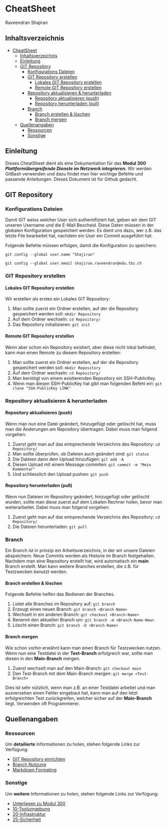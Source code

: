 # CheatSheet

Raveendran Shajiran

## Inhaltsverzeichnis
- [CheatSheet](#cheatsheet)
  - [Inhaltsverzeichnis](#inhaltsverzeichnis)
  - [Einleitung](#einleitung)
  - [GIT Repository](#git-repository)
    - [Konfigurations Dateien](#konfigurations-dateien)
    - [GIT Repository erstellen](#git-repository-erstellen)
      - [Lokales GIT Repository erstellen](#lokales-git-repository-erstellen)
      - [Remote GIT Repository erstellen](#remote-git-repository-erstellen)
    - [Repository aktualisieren & herunterladen](#repository-aktualisieren--herunterladen)
      - [Repository aktualisieren (push)](#repository-aktualisieren-push)
      - [Repository herunterladen (pull)](#repository-herunterladen-pull)
    - [Branch](#branch)
      - [Branch erstellen & löschen](#branch-erstellen--löschen)
      - [Branch mergen](#branch-mergen)
  - [Quellenangaben](#quellenangaben)
    - [Ressourcen](#ressourcen)
    - [Sonstige](#sonstige)

<a name="Einleitung"></a>
## Einleitung
Dieses CheatSheet dient als eine Dokumentation für das **Modul 300** ***Plattformübergreifende Dienste im Netzwerk integrieren.***
Wir werden GitBash verwenden und dazu findet man hier wichtige Befehle und passende Anleitungen. Dieses Dokument ist für Github gedacht.

<a name="GIT_Repository"></a>
## GIT Repository
<a name="Konfigurations_Dateien"></a>
### Konfigurations Dateien
Damit GIT weiss welcher User sich authentifiziert hat, geben wir dem GIT unseren Username und die E-Mail Bescheid. Diese Daten müssen in der globalen Konfiguration gespeichert werden. Es dient uns dazu, wer z.B. das letzte File bearbeitet hat, nachdem ein User ein Commit ausgeführt hat. 

Folgende Befehle müssen erfolgen, damit die Konfiguration zu speichern:

`git config --global user.name "Shajiran"`

`git config --global user.email shajiran.raveendran@edu.tbz.ch`

<a name="GIT_Repository_erstellen"></a>
### GIT Repository erstellen
<a name="Lokales_GIT_Repository_erstellen"></a>
#### Lokales GIT Repository erstellen
Wir erstellen als erstes ein Lokales GIT Repository:
1. Man sollte zuerst ein Ordner erstellen, auf der die Repository gespeichert werden soll: `mkdir Repository`
2. Auf dem Ordner wechseln: `cd Repository/`
3. Das Repository initialisieren: `git init`

<a name="Remote_GIT_Repository_erstellen"></a>
#### Remote GIT Repository erstellen
Wenn aber schon ein Repository existiert, aber diese nicht lokal befindet, kann man einen Remote zu diesem Repository erstellen:
1. Man sollte zuerst ein Ordner erstellen, auf der die Repository gespeichert werden soll: `mkdir Repository`
2. Auf dem Ordner wechseln: `cd Repository/`
2. Man benötigt von einem existierenden Repository ein SSH-PublicKey. 
3. Wenn man diesen SSH-PublicKey hat gibt man folgenden Befehl ein: `git clone "SSH-PublicKey LINK"`

<a name="Repository_aktualisieren_&_herunterladen"></a>
### Repository aktualisieren & herunterladen
<a name="Repository_aktualisieren_(push)"></a>
#### Repository aktualisieren (push)
Wenn man nun eine Datei geändert, hinzugefügt oder gelöscht hat, muss man die Änderungen am Repository übertragen. Dabei muss man folgend vorgehen:
1. Zuerst geht man auf das entsprechende Verzeichnis des Repository: `cd Repository/`
2. Man sollte überprüfen, ob Dateien auch geändert sind: `git status`
3. Die Dateien dann dem Upload hinzufügen: `git add -A`
4. Diesen Upload mit einem Message commiten: `git commit -m "Mein Kommentar"`
5. Und schliesslich den Upload pushen: `git push`

<a name="Repository_herunterladen_(pull)"></a>
#### Repository herunterladen (pull)
Wenn nun Dateien im Repository geändert, hinzugefügt oder gelöscht wurden, sollte man diese zuerst auf dem Lokalen Rechner holen, bevor man weiterarbeitet. Dabei muss man folgend vorgehen:
1. Zuerst geht man auf das entsprechende Verzeichnis des Repository: `cd Repository/`
2. Die Dateien herunterladen: `git pull`


<a name="Branch"></a>
### Branch
Ein Branch ist in prinzip ein Arbeitsverzeichnis, in der wir unsere Dateien abspeichern. Neue Commits werden als Historie im Branch festgehalten. Nachdem man eine Repository erstellt hat, wird automatisch ein **main** Branch erstellt. Man kann weitere Branches erstellen, die z.B. für Testzwecken benutzt werden. 

<a name="Branch_erstellen_&_löschen"></a>
#### Branch erstellen & löschen
Folgende Befehle helfen das Bedienen der Branches.
1. Listet alle Branches im Repository auf: `git branch`
2. Erzeugt einen neuen Branch: `git branch <Branch-Name>`
3. Wechselt in ein anderen Branch: `git checkout <Branch-Name>`
4. Benennt den aktuellen Branch um: `git branch -m <Branch-Name-New>`
5. Löscht einen Branch: `git branch -D <Branch-Name>`

<a name="Branch_mergen"></a>
#### Branch mergen
Wie schon vorhin erwähnt kann man einen Branch für Testzwecken nutzen. Wenn nun eine Testdatei in der **Test-Branch** erfolgreich war, sollte man diesen in den **Main-Branch** mergen. 
1. Zuerst wechselt man auf den Main-Branch: `git checkout main`
2. Den Test-Branch mit dem Main-Branch mergen: `git merge <Test-Branch>`

Dies ist sehr nützlich, wenn man z.B. an einer Testdatei arbeitet und man ausversehen einen Fehler eingebaut hat, kann man auf den letzt erfolgreichten Test zurückgreifen, welcher sicher auf der **Main-Branch** liegt. Verwenden oft Programmierer. 

<a name="Quellenangaben"></a>
## Quellenangaben
<a name="Ressourcen"></a>
### Ressourcen
Um **detailierte** Informationen zu holen, stehen folgende Links zur Verfügung:
- [GIT Repository einrichten](https://gitlab.com/mbe99/m300-git/-/tree/master)
- [Branch Nutzung](https://git-scm.com/book/de/v2/Git-Branching-Einfaches-Branching-und-Merging)
- [Markdown Formating](https://guides.github.com/features/mastering-markdown/)

<a name="Sonstige"></a>
### Sonstige
Um **weitere** Informationen zu holen, stehen folgende Links zur Verfügung:
- [Unterlagen zu Modul 300](https://github.com/mc-b/M300)
- [10-Toolumgebung](https://github.com/mc-b/M300/tree/master/10-Toolumgebung)
- [20-Infrastruktur](https://github.com/mc-b/M300/tree/master/20-Infrastruktur)
- [25-Sicherheit](https://github.com/mc-b/M300/tree/master/25-Sicherheit)
 
